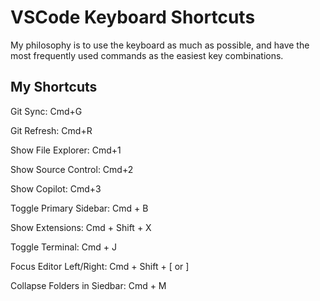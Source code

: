 # VSCode Keyboard Shortcuts

My philosophy is to use the keyboard as much as possible, and have the most frequently used commands as the easiest key combinations.

## My Shortcuts

Git Sync: Cmd+G

Git Refresh: Cmd+R

Show File Explorer: Cmd+1

Show Source Control: Cmd+2

Show Copilot: Cmd+3

Toggle Primary Sidebar: Cmd + B

Show Extensions: Cmd + Shift + X

Toggle Terminal: Cmd + J

Focus Editor Left/Right: Cmd + Shift + [ or ]

Collapse Folders in Siedbar: Cmd + M
